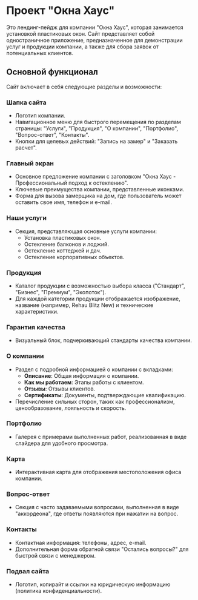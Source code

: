 # Проект "Окна Хаус"

Это лендинг-пейдж для компании "Окна Хаус", которая занимается установкой пластиковых окон. Сайт представляет собой одностраничное приложение, предназначенное для демонстрации услуг и продукции компании, а также для сбора заявок от потенциальных клиентов.

## Основной функционал

Сайт включает в себя следующие разделы и возможности:

### Шапка сайта

- Логотип компании.
- Навигационное меню для быстрого перемещения по разделам страницы: "Услуги", "Продукция", "О компании", "Портфолио", "Вопрос-ответ", "Контакты".
- Кнопки для целевых действий: "Запись на замер" и "Заказать расчет".

### Главный экран

- Основное предложение компании с заголовком "Окна Хаус - Профессиональный подход к остеклению".
- Ключевые преимущества компании, представленные иконками.
- Форма для вызова замерщика на дом, где пользователь может оставить свое имя, телефон и e-mail.

### Наши услуги

- Секция, представляющая основные услуги компании:
  - Установка пластиковых окон.
  - Остекление балконов и лоджий.
  - Остекление коттеджей и дач.
  - Остекление корпоративных объектов.

### Продукция

- Каталог продукции с возможностью выбора класса ("Стандарт", "Бизнес", "Премиум", "Экопоток").
- Для каждой категории продукции отображается изображение, название (например, Rehau Blitz New) и технические характеристики.

### Гарантия качества

- Визуальный блок, подчеркивающий стандарты качества компании.

### О компании

- Раздел с подробной информацией о компании с вкладками:
  - **Описание**: Общая информация о компании.
  - **Как мы работаем**: Этапы работы с клиентом.
  - **Отзывы**: Отзывы клиентов.
  - **Сертификаты**: Документы, подтверждающие квалификацию.
- Перечисление сильных сторон, таких как профессионализм, ценообразование, лояльность и скорость.

### Портфолио

- Галерея с примерами выполненных работ, реализованная в виде слайдера для удобного просмотра.

### Карта

- Интерактивная карта для отображения местоположения офиса компании.

### Вопрос-ответ

- Секция с часто задаваемыми вопросами, выполненная в виде "аккордеона", где ответы появляются при нажатии на вопрос.

### Контакты

- Контактная информация: телефоны, адрес, e-mail.
- Дополнительная форма обратной связи "Остались вопросы?" для быстрой связи с менеджером.

### Подвал сайта

- Логотип, копирайт и ссылки на юридическую информацию (политика конфиденциальности).
